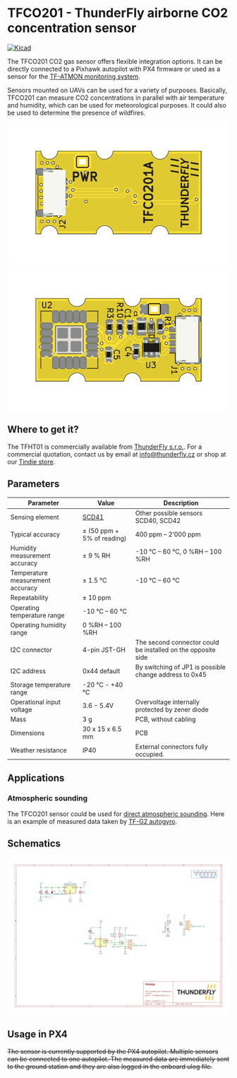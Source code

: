 # TFCO201 - ThunderFly airborne CO2 concentration sensor

[![Kicad](https://github.com/ThunderFly-aerospace/TFCO201/actions/workflows/kicad_outputs.yml/badge.svg?branch=TFCO201A)](https://github.com/ThunderFly-aerospace/TFCO201/actions/workflows/kicad_outputs.yml)

The TFCO201 CO2 gas sensor offers flexible integration options. It can be directly connected to a Pixhawk autopilot with PX4 firmware or used as a sensor for the [TF-ATMON monitoring system](https://www.thunderfly.cz/tf-atmon.html).

Sensors mounted on UAVs can be used for a variety of purposes. Basically, TFCO201 can measure CO2 concentrations in parallel with air temperature and humidity, which can be used for meteorological purposes. It could also be used to determine the presence of wildfires. 

![TFCO201A top view](/doc/gen/img/TFCO201-top.png)

![TFCO201A bottom view](/doc/gen/img/TFCO201-bottom.png)


## Where to get it?

The TFHT01 is commercially available from [ThunderFly s.r.o.](https://www.thunderfly.cz/). For a commercial quotation, contact us by email at info@thunderfly.cz or shop at our [Tindie store](https://www.tindie.com/products/thunderfly/).


## Parameters

| Parameter | Value | Description |
|-----------|-------|-------------|
| Sensing element | [SCD41](https://sensirion.com/media/documents/E0F04247/631EF271/CD_DS_SCD40_SCD41_Datasheet_D1.pdf) | Other possible sensors SCD40, SCD42 |
| Typical accuracy | ± (50 ppm + 5% of reading) | 400 ppm – 2’000 ppm  |
| Humidity measurement accuracy | ± 9 % RH | -10 °C – 60 °C, 0 %RH – 100 %RH  |
| Temperature measurement accuracy | ± 1.5 °C | -10 °C – 60 °C |
| Repeatability | ± 10 ppm |  |
| Operating temperature range| -10 °C – 60 °C |  |
| Operating humidity range| 0 %RH – 100 %RH | |
| I2C connector | 4-pin JST-GH | The second connector could be installed on the opposite side |
| I2C address | 0x44 default | By switching of JP1 is possible change address to 0x45 |
| Storage temperature range| -20 °C - +40 °C |  |
| Operational input voltage | 3.6 - 5.4V | Overvoltage internally protected by zener diode |
| Mass | 3 g | PCB, without cabling |
| Dimensions | 30 x 15 x 6.5 mm |  PCB |
| Weather resistance | IP40 | External connectors fully occupied.  |


## Applications

### Atmospheric sounding

The TFCO201 sensor could be used for [direct atmospheric sounding](https://en.wikipedia.org/wiki/Atmospheric_sounding). Here is an example of measured data taken by [TF-G2 autogyro](https://www.thunderfly.cz/tf-g2.html).

## Schematics

[![Schematics](/doc/gen/TFCO201-schematic.svg)](doc/gen/TFCO201-schematic.pdf)

## Usage in PX4 
~~The sensor is currently supported by the PX4 autopilot. Multiple sensors can be connected to one autopilot. The measured data are immediately sent to the ground station and they are also logged in the onboard ulog file.~~
